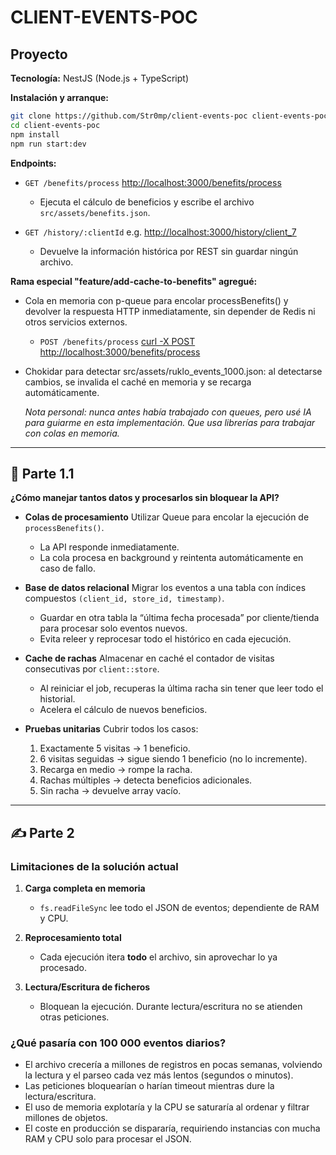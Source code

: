 # CLIENT-EVENTS-POC

## Proyecto

**Tecnología:** NestJS (Node.js + TypeScript)

**Instalación y arranque:**

```bash
git clone https://github.com/Str0mp/client-events-poc client-events-poc
cd client-events-poc
npm install
npm run start:dev
```

**Endpoints:**

* `GET /benefits/process`
  [http://localhost:3000/benefits/process](http://localhost:3000/benefits/process)

  * Ejecuta el cálculo de beneficios y escribe el archivo `src/assets/benefits.json`.

* `GET /history/:clientId`
  e.g. [http://localhost:3000/history/client\_7](http://localhost:3000/history/client_7)

  * Devuelve la información histórica por REST sin guardar ningún archivo.


**Rama especial "feature/add-cache-to-benefits" agregué:**

* Cola en memoria con p-queue para encolar processBenefits() y devolver la respuesta HTTP inmediatamente, 
        sin  depender de Redis ni otros servicios externos.
    
    * `POST /benefits/process`
        [curl -X POST http://localhost:3000/benefits/process](http://localhost:3000/benefits/process)

* Chokidar para detectar src/assets/ruklo_events_1000.json: al detectarse cambios, se invalida el caché en memoria y se recarga automáticamente.


    *Nota personal: nunca antes había trabajado con queues, pero usé IA para guiarme en esta implementación. Que usa librerías para trabajar con colas en memoria.*

---

## 🧠 Parte 1.1

**¿Cómo manejar tantos datos y procesarlos sin bloquear la API?**

* **Colas de procesamiento**
  Utilizar Queue para encolar la ejecución de `processBenefits()`.

  * La API responde inmediatamente.
  * La cola procesa en background y reintenta automáticamente en caso de fallo.

* **Base de datos relacional**
  Migrar los eventos a una tabla con índices compuestos `(client_id, store_id, timestamp)`.

  * Guardar en otra tabla la “última fecha procesada” por cliente/tienda para procesar solo eventos nuevos.
  * Evita releer y reprocesar todo el histórico en cada ejecución.

* **Cache de rachas**
  Almacenar en caché el contador de visitas consecutivas por `client::store`.

  * Al reiniciar el job, recuperas la última racha sin tener que leer todo el historial.
  * Acelera el cálculo de nuevos beneficios.

* **Pruebas unitarias**
  Cubrir todos los casos:

  1. Exactamente 5 visitas → 1 beneficio.
  2. 6 visitas seguidas → sigue siendo 1 beneficio (no lo incremente).
  3. Recarga en medio → rompe la racha.
  4. Rachas múltiples → detecta beneficios adicionales.
  5. Sin racha → devuelve array vacío.

---

## ✍️ Parte 2

### Limitaciones de la solución actual

1. **Carga completa en memoria**

   * `fs.readFileSync` lee todo el JSON de eventos; dependiente de RAM y CPU.
2. **Reprocesamiento total**

   * Cada ejecución itera **todo** el archivo, sin aprovechar lo ya procesado.
3. **Lectura/Escritura de ficheros**

   * Bloquean la ejecución. Durante lectura/escritura no se atienden otras peticiones.

### ¿Qué pasaría con 100 000 eventos diarios?

* El archivo crecería a millones de registros en pocas semanas, volviendo la lectura y el parseo cada vez más lentos (segundos o minutos).
* Las peticiones bloquearían o harían timeout mientras dure la lectura/escritura.
* El uso de memoria explotaría y la CPU se saturaría al ordenar y filtrar millones de objetos.
* El coste en producción se dispararía, requiriendo instancias con mucha RAM y CPU solo para procesar el JSON.
